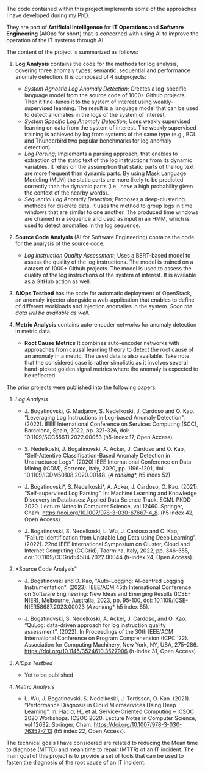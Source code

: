 The code contained within this project implements some of the approaches I have developed during my PhD. 

They are part of **Artificial Intelligence** for **IT Operations** and **Software Engineering** (AIOps for short) that is concerned with using AI to improve the operation of the IT systems through AI.

The content of the project is summarized as follows:
1. **Log Analysis** contains the code for the methods for log analysis, covering three anomaly types: semantic, sequential and performance anomaly detection. It is composed of 4 subprojects:

    * *System Agnostic Log Anomaly Detection*; Creates a log-specific language model from the source code of 1000+ Github projects. Then it fine-tunes it to the system of interest using weakly-supervised learning. The result is a language model that can be used to detect anomalies in the logs of the system of interest. 
    * *System Specific Log Anomaly Detection*; Uses weakly supervised learning on data from the system of interest. The weakly supervised training is achieved by log from systems of the same type (e.g., BGL and Thunderbird two popular benchmarks for log anomaly detection). 
    * *Log Parsing*; Implements a parsing approach, that enables to extraction of the static text of the log instructions from its dynamic variables. It relies on the assumption that static parts of the log text are more frequent than dynamic parts. By using Mask Language Modeling (MLM) the static parts are more likely to be predicted correctly than the dynamic parts (i.e., have a high probability given the context of the nearby words).
    * *Sequential Log Anomaly Detection*; Proposes a deep-clustering methods for discrete data. It uses the method to group logs in time windows that
    are similar to one another. The produced time windows are chained in a sequence and used as input in an HMM, which is used to detect anomalies in the log sequence.

2. **Source Code Analysis** (AI for Software Engineering) contains the code for the analysis of the source code. 
    * *Log Instruction Quality Assessment*; Uses a BERT-based model to assess the quality of the log instructions. The model is trained on a dataset of 1000+ Github projects. The model is used to assess the quality of the log instructions of the system of interest. It is available as a GitHub action as well. 

3. **AIOps Testbed** has the code for automatic deployment of OpenStack, an anomaly-injector alongside a web-application that enables to define of different workloads and injection anomalies in the system. *Soon the data will be available as well*.

4. **Metric Analysis** contains auto-encoder networks for anomaly detection in metric data. 
    * **Root Cause Metrics** It combines auto-encoder networks with approaches from causal learning theory to detect the root cause of an anomaly in a metric. The used data is also available. Take note that the considered case is rather simplistic as it involves several hand-picked golden signal metrics where the anomaly is expected to be reflected. 

The prior projects were published into the following papers: 
1. *Log Analysis*
    
    * J. Bogatinovski, G. Madjarov, S. Nedelkoski, J. Cardoso and O. Kao. "Leveraging Log Instructions in Log-based Anomaly Detection". (2022). IEEE International Conference on Services Computing (SCC), Barcelona, Spain, 2022, pp. 321-326, doi: 10.1109/SCC55611.2022.00053 (h5-index 17, Open Access).
    
    * S. Nedelkoski, J. Bogatinovski, A. Acker, J. Cardoso and O. Kao, "Self-Attentive Classification-Based Anomaly Detection in Unstructured Logs", (2020) IEEE International Conference on Data Mining (ICDM), Sorrento, Italy, 2020, pp. 1196-1201, doi: 10.1109/ICDM50108.2020.00148. (**A* ranking**, h5 index 52)
    
    * J. Bogatinovski*, S. Nedelkoski*, A. Acker, J. Cardoso, O. Kao. (2021). “Self-supervised Log Parsing”. In: Machine Learning and Knowledge Discovery in Databases: Applied Data Science Track. ECML PKDD 2020. Lecture Notes in Computer Science, vol 12460. Springer, Cham. https://doi.org/10.1007/978-3-030-67667-4_8. (h5 index 42, Open Access).
    
    * J. Bogatinovski, S. Nedelkoski, L. Wu, J. Cardoso and O. Kao, "Failure Identification from Unstable Log Data using Deep Learning". (2022). 22nd IEEE International Symposium on Cluster, Cloud and Internet Computing (CCGrid), Taormina, Italy, 2022, pp. 346-355, doi: 10.1109/CCGrid54584.2022.00044 (h-index 24, Open Access).

2. *Source Code Analysis"
    * J. Bogatinovski and O. Kao, "Auto-Logging: AI-centred Logging Instrumentation". (2023). IEEE/ACM 45th International Conference on Software Engineering: New Ideas and Emerging Results (ICSE-NIER), Melbourne, Australia, 2023, pp. 95-100, doi: 10.1109/ICSE-NIER58687.2023.00023 (**A* ranking** h5 index 85). 

    * J. Bogatinovski, S. Nedelkoski, A. Acker, J. Cardoso, and O. Kao. “QuLog: data-driven approach for log instruction quality assessment”. (2022). In Proceedings of the 30th IEEE/ACM International Conference on Program Comprehension (ICPC '22). Association for Computing Machinery, New York, NY, USA, 275–286. https://doi.org/10.1145/3524610.3527906 (h-index 31, Open Access)

3. *AIOps Testbed*
    * Yet to be published

4. *Metric Analysis*
    * L. Wu, J. Bogatinovski, S. Nedelkoski, J. Tordsson, O. Kao. (2021). “Performance Diagnosis in Cloud Microservices Using Deep Learning”. In: Hacid, H., et al. Service-Oriented Computing – ICSOC 2020 Workshops. ICSOC 2020. Lecture Notes in Computer Science, vol 12632. Springer, Cham. https://doi.org/10.1007/978-3-030-76352-7_13 (h5 index 22, Open Access).

The technical goals I have considered are related to reducing the Mean time to diagnose (MTTD) and mean time to repair (MTTR) of an IT incident.
The main goal of this project is to provide a set of tools that can be used to fasten the diagnosis of the root cause of an IT incident.